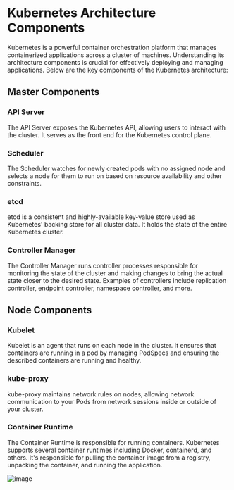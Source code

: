 # Kubernetes Architecture Components

Kubernetes is a powerful container orchestration platform that manages containerized applications across a cluster of machines. Understanding its architecture components is crucial for effectively deploying and managing applications. Below are the key components of the Kubernetes architecture:

## Master Components

### API Server

The API Server exposes the Kubernetes API, allowing users to interact with the cluster. It serves as the front end for the Kubernetes control plane.

### Scheduler

The Scheduler watches for newly created pods with no assigned node and selects a node for them to run on based on resource availability and other constraints.

### etcd

etcd is a consistent and highly-available key-value store used as Kubernetes' backing store for all cluster data. It holds the state of the entire Kubernetes cluster.

### Controller Manager

The Controller Manager runs controller processes responsible for monitoring the state of the cluster and making changes to bring the actual state closer to the desired state. Examples of controllers include replication controller, endpoint controller, namespace controller, and more.

## Node Components

### Kubelet

Kubelet is an agent that runs on each node in the cluster. It ensures that containers are running in a pod by managing PodSpecs and ensuring the described containers are running and healthy.

### kube-proxy

kube-proxy maintains network rules on nodes, allowing network communication to your Pods from network sessions inside or outside of your cluster.

### Container Runtime

The Container Runtime is responsible for running containers. Kubernetes supports several container runtimes including Docker, containerd, and others. It's responsible for pulling the container image from a registry, unpacking the container, and running the application.



![image](https://github.com/devops-manitechy/components-in-a-Kubernetes-architecture/assets/70797344/f87cafcf-d705-42bd-aa0e-caff4ccb6dbc)

